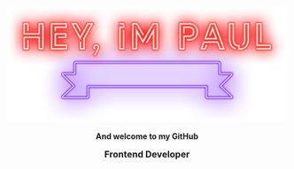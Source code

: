 
<p align="center">
  <img width="520" src="hey.png" />
</p>
<p align="center">
  <a style="font-weight:bold;">And welcome to my GitHub</a>
</p>
<p align="center">
  <a style="font-weight:bold;font-size:16px">Frontend Developer</a>

</p>
